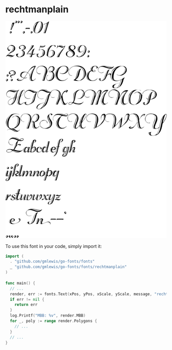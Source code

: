 # rechtmanplain

![rechtmanplain](rechtmanplain.png)

To use this font in your code, simply import it:

```go
import (
  . "github.com/gmlewis/go-fonts/fonts"
  _ "github.com/gmlewis/go-fonts/fonts/rechtmanplain"
)

func main() {
  // ...
  render, err := fonts.Text(xPos, yPos, xScale, yScale, message, "rechtmanplain", Center)
  if err != nil {
    return err
  }
  log.Printf("MBB: %v", render.MBB)
  for _, poly := range render.Polygons {
    // ...
  }
  // ...
}
```
